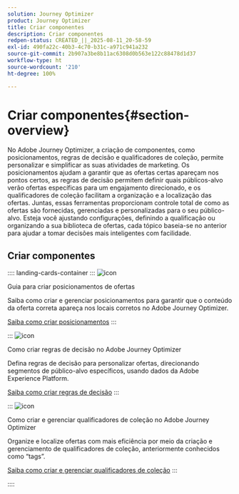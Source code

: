 ```yaml
---
solution: Journey Optimizer
product: Journey Optimizer
title: Criar componentes
description: Criar componentes
redpen-status: CREATED_||_2025-08-11_20-58-59
exl-id: 490fa22c-40b3-4c70-b31c-a971c941a232
source-git-commit: 2b907a3be8b11ac6308d0b563e122c88478d1d37
workflow-type: ht
source-wordcount: '210'
ht-degree: 100%

---
```


# Criar componentes{#section-overview}

No Adobe Journey Optimizer, a criação de componentes, como posicionamentos, regras de decisão e qualificadores de coleção, permite personalizar e simplificar as suas atividades de marketing. Os posicionamentos ajudam a garantir que as ofertas certas apareçam nos pontos certos, as regras de decisão permitem definir quais públicos-alvo verão ofertas específicas para um engajamento direcionado, e os qualificadores de coleção facilitam a organização e a localização das ofertas. Juntas, essas ferramentas proporcionam controle total de como as ofertas são fornecidas, gerenciadas e personalizadas para o seu público-alvo. Esteja você ajustando configurações, definindo a qualificação ou organizando a sua biblioteca de ofertas, cada tópico baseia-se no anterior para ajudar a tomar decisões mais inteligentes com facilidade.

## Criar componentes

:::: landing-cards-container
:::
![icon](https://cdn.experienceleague.adobe.com/icons/list-check.svg)

Guia para criar posicionamentos de ofertas

Saiba como criar e gerenciar posicionamentos para garantir que o conteúdo da oferta correta apareça nos locais corretos no Adobe Journey Optimizer.

[Saiba como criar posicionamentos](../using/offers/offer-library/creating-placements.md)
:::

:::
![icon](https://cdn.experienceleague.adobe.com/icons/bullseye.svg)

Como criar regras de decisão no Adobe Journey Optimizer

Defina regras de decisão para personalizar ofertas, direcionando segmentos de público-alvo específicos, usando dados da Adobe Experience Platform.

[Saiba como criar regras de decisão](../using/offers/offer-library/creating-decision-rules.md)
:::

:::
![icon](https://cdn.experienceleague.adobe.com/icons/tags.svg)

Como criar e gerenciar qualificadores de coleção no Adobe Journey Optimizer

Organize e localize ofertas com mais eficiência por meio da criação e gerenciamento de qualificadores de coleção, anteriormente conhecidos como “tags”.

[Saiba como criar e gerenciar qualificadores de coleção](../using/offers/offer-library/creating-tags.md)
:::

::::
